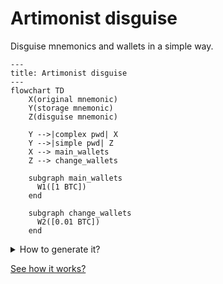 # Artimonist disguise
Disguise mnemonics and wallets in a simple way.

```mermaid
---
title: Artimonist disguise
---
flowchart TD
    X(original mnemonic)
    Y(storage mnemonic)
    Z(disguise mnemonic)

    Y -->|complex pwd| X
    Y -->|simple pwd| Z
    X --> main_wallets
    Z --> change_wallets

    subgraph main_wallets
      W1([1 BTC])
    end

    subgraph change_wallets
      W2([0.01 BTC])
    end
```

<details>
  <summary>How to generate it?</summary>  

  #### original mnemonic     
  `disguise translate "hurdle clarify loop bid tray proud knife maximum twin chuckle luggage also" --language chinese`  
  "肉 声 访 最 御 邦 赶 爸 捉 务 迹 法"

  #### storage mnemonic  
  `disguise encrypt "肉 声 访 最 御 邦 赶 爸 捉 务 迹 法" --password "P&KfPF%@5wgkBiGux3WU"`  
  "栽 刮 铒 兴 粗 雪 玄 果 权 圣 吃 化; 阴"

  #### disguise mnemonic  
  `disguise decrypt "栽 刮 铒 兴 粗 雪 玄 果 权 圣 吃 化" --password "Thanks Satoshi!"`  
  "访 案 硬 姻 逆 粗 框 但 塞 币 叫 黄"

  #### check results  
  `disguise decrypt "栽 刮 铒 兴 粗 雪 玄 果 权 圣 吃 化; 阴" --password "P&KfPF%@5wgkBiGux3WU"`  
  "肉 声 访 最 御 邦 赶 爸 捉 务 迹 法"  
  
  `disguise translate "肉 声 访 最 御 邦 赶 爸 捉 务 迹 法" --language english`  
  "hurdle clarify loop bid tray proud knife maximum twin chuckle luggage also"
  
  `disguise decrypt "栽 刮 铒 兴 粗 雪 玄 果 权 圣 吃 化" --password "Thanks Satoshi!"`  
  "访 案 硬 姻 逆 粗 框 但 塞 币 叫 黄"
</details>

[See how it works?](docs/mnemonic_encrypt.mmd)
